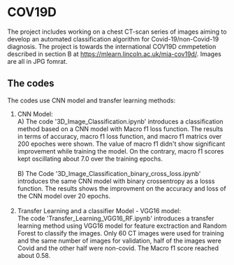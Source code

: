 # COV19D
The project includes working on a chest CT-scan series of images aiming to develop an automated classification algorithm for Covid-19/non-Covid-19 diagnosis. The project is towards the international COV19D cmmpetetion described in section B at https://mlearn.lincoln.ac.uk/mia-cov19d/.
Images are all in JPG fomrat.
## The codes
The codes use CNN model and transfer learning methods:  <br />        
1. CNN Model: 
<br /> A) The code '3D_Image_Classification.ipynb' introduces a classification method based on a CNN model with Macro f1 loss function. The results in terms of accuracy, macro f1 loss function, and macro f1 matrics over 200 epoches were shown. The value of macro f1 didn't show significant improvement while training the model. On the contrary, macro f1 scores kept oscillating about 7.0 over the training epochs.  <br />
<br /> B) The Code '3D_Image_Classification_binary_cross_loss.ipynb' introduces the same CNN model with binary crossentropy as a losss function. The results shows the improvment on the accuracy and loss of the CNN model over 20 epochs. <br /><br />
2. Transfer Learning and a classifier Model - VGG16 model:
<br /> The code 'Transfer_Learning_VGG16_RF.ipynb' introduces a transfer learning method using VGG16 model for feature exctraction and Random Forest  to classify the images. Only 60 CT images were used for training and the same number of images for validation, half of the images were Covid and the other half were non-covid. The Macro f1 score reached about 0.58. <br /><br />

